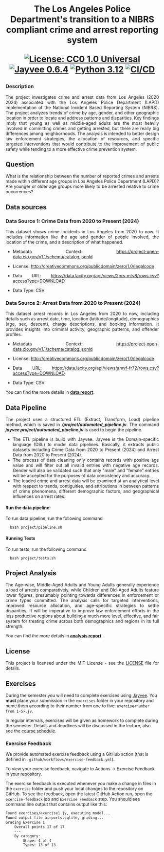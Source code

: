 <div align="center">
<h1 align="center"> The Los Angeles Police Department's transition to a NIBRS compliant crime and arrest reporting system


[![License: CC0 1.0 Universal](https://img.shields.io/badge/License-CC0_1.0_Universal-lightgrey.svg)](https://creativecommons.org/publicdomain/zero/1.0/legalcode)	  [![Jayvee 0.6.4](https://img.shields.io/badge/Jayvee-0.6.4-yellowgreen.svg)](https://jvalue.github.io/jayvee/docs/dev/intro) [![Python 3.12](https://img.shields.io/badge/Python-3.12-blue.svg)](https://www.python.org/downloads/release/python-3128/) [![CI/CD](https://github.com/prathameshagare02/made-template-WS2425/actions/workflows/data%20pipeline.yml/badge.svg)](https://github.com/prathameshagare02/made-template-WS2425/actions/workflows/data%20pipeline.yml)

</div>

<div style="text-align: justify">
    

### Description
The project investigates crime and arrest data from Los Angeles (2020 2024) associated with the Los Angeles Police Department (LAPD) implementation of the National Incident Based Reporting System (NIBRS). The project analyzes trends of crime by age, gender, and other geographic location in order to locate and address patterns and disparities. Key findings imply that young as well as middle-aged adults are the most heavily involved in committing crimes and getting arrested, but there are really big differences among neighborhoods. The analysis is intended to better design law enforcement strategies, the allocation of resources, and specific targeted interventions that would contribute to the improvement of public safety while tending to a more effective crime prevention system. 

## Question
What is the relationship between the number of reported crimes and arrests made within different age groups in Los Angeles Police Department (LAPD)? Are younger or older age groups more likely to be arrested relative to crime occurrences? 


## Data sources
<!-- Describe each datasources you plan to use in a section. Use the prefic "DatasourceX" where X is the id of the datasource. -->

### Data Source 1: Crime Data from 2020 to Present (2024)
This dataset shows crime incidents in Los Angeles from 2020 to now. It includes information like the age and gender of people involved, the location of the crime, and a description of what happened. 


* Metadata Context: <https://project-open-data.cio.gov/v1.1/schema/catalog.jsonld>

* License: <http://creativecommons.org/publicdomain/zero/1.0/legalcode>

* Data URL: <https://data.lacity.org/api/views/2nrs-mtv8/rows.csv?accessType=DOWNLOAD>

* Data Type: CSV

### Data Source 2: Arrest Data from 2020 to Present (2024)
This dataset arrest records in Los Angeles from 2020 to now, including details such as arrest date, time, location (latitude/longitude), demographics (age, sex, descent), charge descriptions, and booking information. It provides insights into criminal activity, geographic patterns, and offender profiles. 

* Metadata Context: <https://project-open-data.cio.gov/v1.1/schema/catalog.jsonld>

* License: <http://creativecommons.org/publicdomain/zero/1.0/legalcode>

* Data URL: <https://data.lacity.org/api/views/amvf-fr72/rows.csv?accessType=DOWNLOAD>

* Data Type: CSV

You can find the more details in [**data report**](project/data-report.pdf).

## Data Pipeline
The project uses a structured ETL (Extract, Transform, Load) pipeline method, which is saved in <b><i>/project/automated_pipeline.jv</i></b>. The command <b><i>jayvee project/automated_pipeline.jv</i></b> is used to begin the pipeline.

* The ETL pipeline is build with Jayvee. Jayvee is the Domain-specific language (DSL) to model data pipelines.  Basically, it extracts public datasets including Crime Data from 2020 to Present (2024) and Arrest Data from 2020 to Present (2024).  
* The process of data cleaning only contains records with positive age value and will filter out all invalid entries with negative age records. Gender will also be validated such that only "male" and "female" entries will be accepted for the purposes of data consistency and accuracy. 
* The loaded crime and arrest data will be examined at an analytical level with respect to trends, contiguities, and attributions in between patterns of crime phenomena, different demographic factors, and geographical influences on arrest rates.

#### Run the data pipeline:
To run data pipeline, run the following command

```
  bash project/pipeline.sh
```
#### Running Tests

To run tests, run the following command

```
  bash project/tests.sh
```

## Project Analysis
The Age-wise, Middle-Aged Adults and Young Adults generally experience a load of arrests comparatively, while Children and Old-Aged Adults feature lower figures, presumably pointing towards differences in enforcement or crime types committed. The analysis calls for targeted interventions, improved resource allocation, and age-specific strategies to settle disparities. It will be imperative to improve law enforcement efforts in the less productive regions about building a much more level, effective, and fair system for treating crime across both demographics and regions in its full strength.

You can find the more details in [**analysis report**](project/analysis-report.pdf).

## License
This project is licensed under the MIT License - see the [LICENSE](LICENSE) file for details.

</div>

## Exercises
During the semester you will need to complete exercises using [Jayvee](https://github.com/jvalue/jayvee). You **must** place your submission in the `exercises` folder in your repository and name them according to their number from one to five: `exercise<number from 1-5>.jv`.

In regular intervals, exercises will be given as homework to complete during the semester. Details and deadlines will be discussed in the lecture, also see the [course schedule](https://made.uni1.de/).

### Exercise Feedback
We provide automated exercise feedback using a GitHub action (that is defined in `.github/workflows/exercise-feedback.yml`). 

To view your exercise feedback, navigate to Actions → Exercise Feedback in your repository.

The exercise feedback is executed whenever you make a change in files in the `exercise` folder and push your local changes to the repository on GitHub. To see the feedback, open the latest GitHub Action run, open the `exercise-feedback` job and `Exercise Feedback` step. You should see command line output that contains output like this:

```sh
Found exercises/exercise1.jv, executing model...
Found output file airports.sqlite, grading...
Grading Exercise 1
	Overall points 17 of 17
	---
	By category:
		Shape: 4 of 4
		Types: 13 of 13
```
